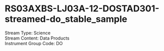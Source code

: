 # RS03AXBS-LJ03A-12-DOSTAD301-streamed-do_stable_sample

Stream Type: Science<br>
Stream Content: Data Products<br>
Instrument Group Code: DO<br>
